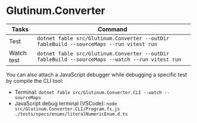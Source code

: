 # Glutinum.Converter

| Tasks | Command |
|---|---|
| Test  | `dotnet fable src/Glutinum.Converter --outDir fableBuild --sourceMaps --run vitest run`  |
| Watch test  |   `dotnet fable src/Glutinum.Converter --outDir fableBuild --sourceMaps --watch --run vitest run` |

You can also attach a JavaScript debugger while debugging a specific test by compile the CLI tool:

- Terminal: `dotnet fable src/Glutinum.Converter.CLI --watch --sourceMaps`
- JavaScript debug terminal (VSCode): `node src/Glutinum.Converter.CLI/Program.fs.js ./tests/specs/enums/literalNumericEnum.d.ts`
